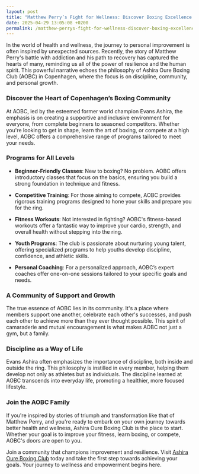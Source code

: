 ```yaml
---
layout: post
title: "Matthew Perry’s Fight for Wellness: Discover Boxing Excellence at AOBC"
date: 2025-04-29 13:05:08 +0200
permalink: /matthew-perrys-fight-for-wellness-discover-boxing-excellence-at-aobc/
---
```



In the world of health and wellness, the journey to personal improvement is often inspired by unexpected sources. Recently, the story of Matthew Perry's battle with addiction and his path to recovery has captured the hearts of many, reminding us all of the power of resilience and the human spirit. This powerful narrative echoes the philosophy of Ashira Oure Boxing Club (AOBC) in Copenhagen, where the focus is on discipline, community, and personal growth.

### Discover the Heart of Copenhagen’s Boxing Community

At AOBC, led by the esteemed former world champion Evans Ashira, the emphasis is on creating a supportive and inclusive environment for everyone, from complete beginners to seasoned competitors. Whether you're looking to get in shape, learn the art of boxing, or compete at a high level, AOBC offers a comprehensive range of programs tailored to meet your needs.

### Programs for All Levels

- **Beginner-Friendly Classes**: New to boxing? No problem. AOBC offers introductory classes that focus on the basics, ensuring you build a strong foundation in technique and fitness.

- **Competitive Training**: For those aiming to compete, AOBC provides rigorous training programs designed to hone your skills and prepare you for the ring.

- **Fitness Workouts**: Not interested in fighting? AOBC's fitness-based workouts offer a fantastic way to improve your cardio, strength, and overall health without stepping into the ring.

- **Youth Programs**: The club is passionate about nurturing young talent, offering specialized programs to help youths develop discipline, confidence, and athletic skills.

- **Personal Coaching**: For a personalized approach, AOBC’s expert coaches offer one-on-one sessions tailored to your specific goals and needs.

### A Community of Support and Growth

The true essence of AOBC lies in its community. It's a place where members support one another, celebrate each other's successes, and push each other to achieve more than they ever thought possible. This spirit of camaraderie and mutual encouragement is what makes AOBC not just a gym, but a family.

### Discipline as a Way of Life

Evans Ashira often emphasizes the importance of discipline, both inside and outside the ring. This philosophy is instilled in every member, helping them develop not only as athletes but as individuals. The discipline learned at AOBC transcends into everyday life, promoting a healthier, more focused lifestyle.

### Join the AOBC Family

If you're inspired by stories of triumph and transformation like that of Matthew Perry, and you're ready to embark on your own journey towards better health and wellness, Ashira Oure Boxing Club is the place to start. Whether your goal is to improve your fitness, learn boxing, or compete, AOBC's doors are open to you.

Join a community that champions improvement and resilience. Visit [Ashira Oure Boxing Club](https://www.ashiraoure.com/) today and take the first step towards achieving your goals. Your journey to wellness and empowerment begins here.